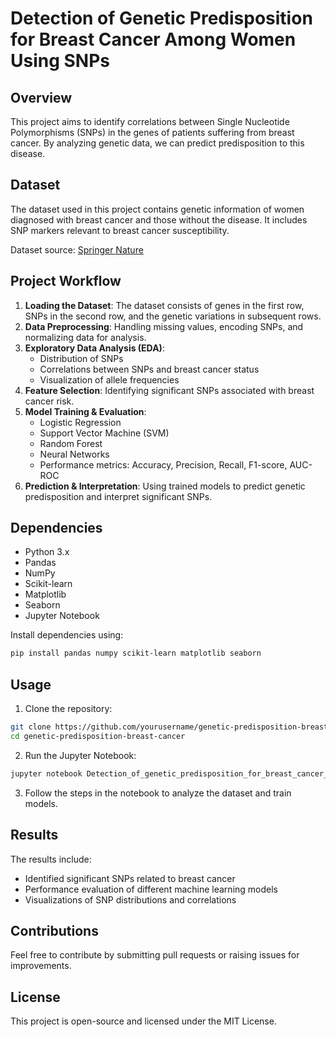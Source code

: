 # Detection of Genetic Predisposition for Breast Cancer Among Women Using SNPs

## Overview

This project aims to identify correlations between Single Nucleotide Polymorphisms (SNPs) in the genes of patients suffering from breast cancer. By analyzing genetic data, we can predict predisposition to this disease.

## Dataset

The dataset used in this project contains genetic information of women diagnosed with breast cancer and those without the disease. It includes SNP markers relevant to breast cancer susceptibility.

Dataset source: [Springer Nature](https://springernature.figshare.com/articles/dataset/Dataset_containing_genotype_data_for_single_nucleotide_polymorphism_markers_in_sporadic_breast_cancer_related_genes_in_a_Sri_Lankan_case-control_cohort_of_postmenopausal_women/7159514)

## Project Workflow

1. **Loading the Dataset**: The dataset consists of genes in the first row, SNPs in the second row, and the genetic variations in subsequent rows.
2. **Data Preprocessing**: Handling missing values, encoding SNPs, and normalizing data for analysis.
3. **Exploratory Data Analysis (EDA)**:
   - Distribution of SNPs
   - Correlations between SNPs and breast cancer status
   - Visualization of allele frequencies
4. **Feature Selection**: Identifying significant SNPs associated with breast cancer risk.
5. **Model Training & Evaluation**:
   - Logistic Regression
   - Support Vector Machine (SVM)
   - Random Forest
   - Neural Networks
   - Performance metrics: Accuracy, Precision, Recall, F1-score, AUC-ROC
6. **Prediction & Interpretation**: Using trained models to predict genetic predisposition and interpret significant SNPs.

## Dependencies

- Python 3.x
- Pandas
- NumPy
- Scikit-learn
- Matplotlib
- Seaborn
- Jupyter Notebook

Install dependencies using:

```sh
pip install pandas numpy scikit-learn matplotlib seaborn
```

## Usage

1. Clone the repository:

```sh
git clone https://github.com/yourusername/genetic-predisposition-breast-cancer.git
cd genetic-predisposition-breast-cancer
```

2. Run the Jupyter Notebook:

```sh
jupyter notebook Detection_of_genetic_predisposition_for_breast_cancer_among_women_using_SNPs.ipynb
```

3. Follow the steps in the notebook to analyze the dataset and train models.

## Results

The results include:

- Identified significant SNPs related to breast cancer
- Performance evaluation of different machine learning models
- Visualizations of SNP distributions and correlations

## Contributions

Feel free to contribute by submitting pull requests or raising issues for improvements.

## License

This project is open-source and licensed under the MIT License.
